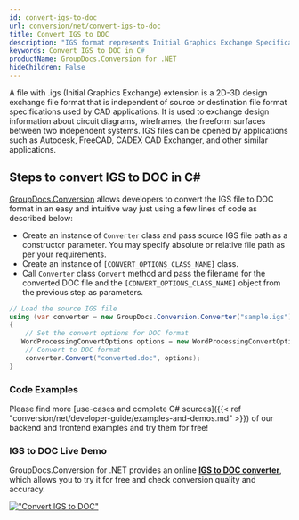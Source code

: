 ```yaml
---
id: convert-igs-to-doc
url: conversion/net/convert-igs-to-doc
title: Convert IGS to DOC
description: "IGS format represents Initial Graphics Exchange Specification (IGES) with .igs extension. Learn how to convert IGS to DOC file programmatically in C# language using GroupDocs.Conversion for .NET library."
keywords: Convert IGS to DOC in C#
productName: GroupDocs.Conversion for .NET
hideChildren: False
---
```


A file with .igs (Initial Graphics Exchange) extension is a 2D-3D design exchange file format that is independent of source or destination file format specifications used by CAD applications. It is used to exchange design information about circuit diagrams, wireframes, the freeform surfaces between two independent systems. IGS files can be opened by applications such as Autodesk, FreeCAD, CADEX CAD Exchanger, and other similar applications.

## Steps to convert IGS to DOC in C#

[GroupDocs.Conversion](https://products.groupdocs.com/conversion/net) allows developers to convert the IGS file to DOC format in an easy and intuitive way just using a few lines of code as described below:

* Create an instance of `Converter` class and pass source IGS file path as a constructor parameter. You may specify absolute or relative file path as per your requirements. 
* Create an instance of `[CONVERT_OPTIONS_CLASS_NAME]` class.
* Call `Converter` class `Convert` method and pass the filename for the converted DOC file and the `[CONVERT_OPTIONS_CLASS_NAME]` object from the previous step as parameters.

```csharp
// Load the source IGS file
using (var converter = new GroupDocs.Conversion.Converter("sample.igs"))
{
    // Set the convert options for DOC format
   WordProcessingConvertOptions options = new WordProcessingConvertOptions { Format = GroupDocs.Conversion.FileTypes.WordProcessingFileType.Doc };
    // Convert to DOC format
    converter.Convert("converted.doc", options);
}
```

### Code Examples

Please find more [use-cases and complete C# sources]({{< ref "conversion/net/developer-guide/examples-and-demos.md" >}}) of our backend and frontend examples and try them for free!

### IGS to DOC Live Demo

GroupDocs.Conversion for .NET provides an online [**IGS to DOC converter**](https://products.groupdocs.app/conversion/igs-to-doc), which allows you to try it for free and check conversion quality and accuracy.

[!["Convert IGS to DOC"](conversion/net/images/convert-to-doc/convert-igs-to-doc.png)](https://products.groupdocs.app/conversion/igs-to-doc)
